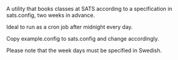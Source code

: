A utility that books classes at SATS according to a specification
in sats.config, two weeks in advance.

Ideal to run as a cron job after midnight every day.

Copy example.config to sats.config and change accordingly.

Please note that the week days must be specified in Swedish.
